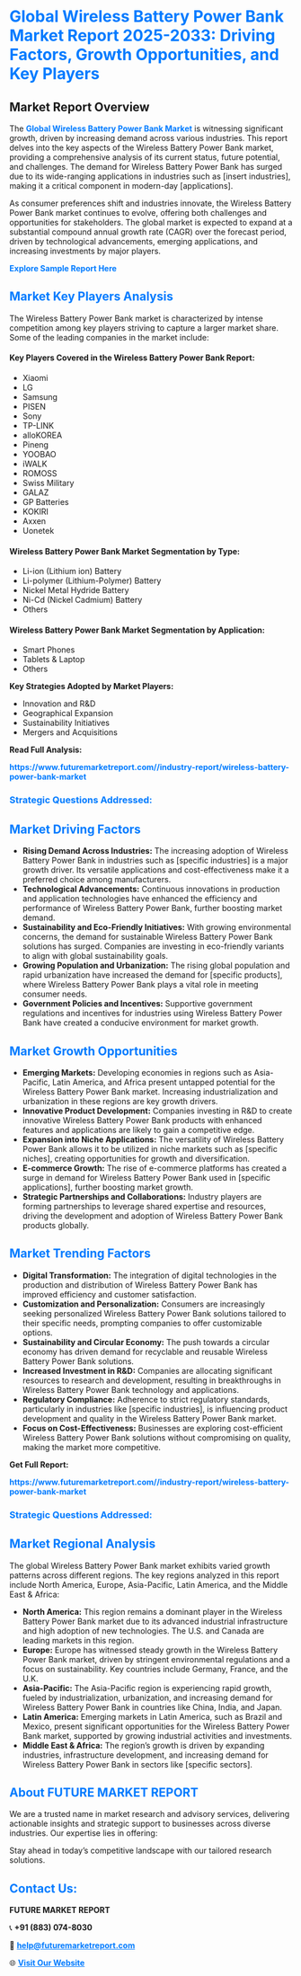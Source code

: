 <h1 style="color: #007BFF;">Global Wireless Battery Power Bank Market Report 2025-2033: Driving Factors, Growth Opportunities, and Key Players</h1>

<section id="overview">
<h2>Market Report Overview</h2>
<p>The <a href="https://www.futuremarketreport.com//industry-report/wireless-battery-power-bank-market" style="color: #007BFF; text-decoration: none;"><strong>Global Wireless Battery Power Bank Market</strong></a> is witnessing significant growth, driven by increasing demand across various industries. This report delves into the key aspects of the Wireless Battery Power Bank market, providing a comprehensive analysis of its current status, future potential, and challenges. The demand for Wireless Battery Power Bank has surged due to its wide-ranging applications in industries such as [insert industries], making it a critical component in modern-day [applications].</p>
<p>As consumer preferences shift and industries innovate, the Wireless Battery Power Bank market continues to evolve, offering both challenges and opportunities for stakeholders. The global market is expected to expand at a substantial compound annual growth rate (CAGR) over the forecast period, driven by technological advancements, emerging applications, and increasing investments by major players.</p>
</section>

<section id="overview">
<p><a href="https://www.futuremarketreport.com//request-sample/reportId=55392" style="color: #007BFF; text-decoration: none;"><strong>Explore Sample Report Here</strong></a></p>
</section>

<section id="key-players">
<h2 style="color: #007BFF;">Market Key Players Analysis</h2>
<p>The Wireless Battery Power Bank market is characterized by intense competition among key players striving to capture a larger market share. Some of the leading companies in the market include:</p>
<h4>Key Players Covered in the Wireless Battery Power Bank Report:</h4>
<ul><li>Xiaomi</li><li>LG</li><li>Samsung</li><li>PISEN</li><li>Sony</li><li>TP-LINK</li><li>alloKOREA</li><li>Pineng</li><li>YOOBAO</li><li>iWALK</li><li>ROMOSS</li><li>Swiss Military</li><li>GALAZ</li><li>GP Batteries</li><li>KOKIRI</li><li>Axxen</li><li>Uonetek</li></ul>
<h4>Wireless Battery Power Bank Market Segmentation by Type:</h4>
<ul><li>Li-ion (Lithium ion) Battery</li><li>Li-polymer (Lithium-Polymer) Battery</li><li>Nickel Metal Hydride Battery</li><li>Ni-Cd (Nickel Cadmium) Battery</li><li>Others</li></ul>

<h4>Wireless Battery Power Bank Market Segmentation by Application:</h4>
<ul><li>Smart Phones</li><li>Tablets &amp; Laptop</li><li>Others</li></ul>
<p><strong>Key Strategies Adopted by Market Players:</strong></p>
<ul>
<li>Innovation and R&D</li>
<li>Geographical Expansion</li>
<li>Sustainability Initiatives</li>
<li>Mergers and Acquisitions</li>
</ul>
</section>

<section>
<p><strong>Read Full Analysis: </strong></p><a href="https://www.futuremarketreport.com//industry-report/wireless-battery-power-bank-market" style="color: #007BFF; text-decoration: none;"><strong>https://www.futuremarketreport.com//industry-report/wireless-battery-power-bank-market</strong></a>
<h3 style="color: #007BFF;">Strategic Questions Addressed:</h3>
</section>

<section id="driving-factors">
<h2 style="color: #007BFF;">Market Driving Factors</h2>
<ul>
<li><strong>Rising Demand Across Industries:</strong> The increasing adoption of Wireless Battery Power Bank in industries such as [specific industries] is a major growth driver. Its versatile applications and cost-effectiveness make it a preferred choice among manufacturers.</li>
<li><strong>Technological Advancements:</strong> Continuous innovations in production and application technologies have enhanced the efficiency and performance of Wireless Battery Power Bank, further boosting market demand.</li>
<li><strong>Sustainability and Eco-Friendly Initiatives:</strong> With growing environmental concerns, the demand for sustainable Wireless Battery Power Bank solutions has surged. Companies are investing in eco-friendly variants to align with global sustainability goals.</li>
<li><strong>Growing Population and Urbanization:</strong> The rising global population and rapid urbanization have increased the demand for [specific products], where Wireless Battery Power Bank plays a vital role in meeting consumer needs.</li>
<li><strong>Government Policies and Incentives:</strong> Supportive government regulations and incentives for industries using Wireless Battery Power Bank have created a conducive environment for market growth.</li>
</ul>
</section>

<section id="growth-opportunities">
<h2 style="color: #007BFF;">Market Growth Opportunities</h2>
<ul>
<li><strong>Emerging Markets:</strong> Developing economies in regions such as Asia-Pacific, Latin America, and Africa present untapped potential for the Wireless Battery Power Bank market. Increasing industrialization and urbanization in these regions are key growth drivers.</li>
<li><strong>Innovative Product Development:</strong> Companies investing in R&D to create innovative Wireless Battery Power Bank products with enhanced features and applications are likely to gain a competitive edge.</li>
<li><strong>Expansion into Niche Applications:</strong> The versatility of Wireless Battery Power Bank allows it to be utilized in niche markets such as [specific niches], creating opportunities for growth and diversification.</li>
<li><strong>E-commerce Growth:</strong> The rise of e-commerce platforms has created a surge in demand for Wireless Battery Power Bank used in [specific applications], further boosting market growth.</li>
<li><strong>Strategic Partnerships and Collaborations:</strong> Industry players are forming partnerships to leverage shared expertise and resources, driving the development and adoption of Wireless Battery Power Bank products globally.</li>
</ul>
</section>

<section id="trending-factors">
<h2 style="color: #007BFF;">Market Trending Factors</h2>
<ul>
<li><strong>Digital Transformation:</strong> The integration of digital technologies in the production and distribution of Wireless Battery Power Bank has improved efficiency and customer satisfaction.</li>
<li><strong>Customization and Personalization:</strong> Consumers are increasingly seeking personalized Wireless Battery Power Bank solutions tailored to their specific needs, prompting companies to offer customizable options.</li>
<li><strong>Sustainability and Circular Economy:</strong> The push towards a circular economy has driven demand for recyclable and reusable Wireless Battery Power Bank solutions.</li>
<li><strong>Increased Investment in R&D:</strong> Companies are allocating significant resources to research and development, resulting in breakthroughs in Wireless Battery Power Bank technology and applications.</li>
<li><strong>Regulatory Compliance:</strong> Adherence to strict regulatory standards, particularly in industries like [specific industries], is influencing product development and quality in the Wireless Battery Power Bank market.</li>
<li><strong>Focus on Cost-Effectiveness:</strong> Businesses are exploring cost-efficient Wireless Battery Power Bank solutions without compromising on quality, making the market more competitive.</li>
</ul>
</section>

<section>
<p><strong>Get Full Report: </strong></p><a href="https://www.futuremarketreport.com//industry-report/wireless-battery-power-bank-market" style="color: #007BFF; text-decoration: none;"><strong>https://www.futuremarketreport.com//industry-report/wireless-battery-power-bank-market</strong></a>
<h3 style="color: #007BFF;">Strategic Questions Addressed:</h3>
</section>


<section id="regional-analysis">
<h2 style="color: #007BFF;">Market Regional Analysis</h2>
<p>The global Wireless Battery Power Bank market exhibits varied growth patterns across different regions. The key regions analyzed in this report include North America, Europe, Asia-Pacific, Latin America, and the Middle East & Africa:</p>
<ul>
<li><strong>North America:</strong> This region remains a dominant player in the Wireless Battery Power Bank market due to its advanced industrial infrastructure and high adoption of new technologies. The U.S. and Canada are leading markets in this region.</li>
<li><strong>Europe:</strong> Europe has witnessed steady growth in the Wireless Battery Power Bank market, driven by stringent environmental regulations and a focus on sustainability. Key countries include Germany, France, and the U.K.</li>
<li><strong>Asia-Pacific:</strong> The Asia-Pacific region is experiencing rapid growth, fueled by industrialization, urbanization, and increasing demand for Wireless Battery Power Bank in countries like China, India, and Japan.</li>
<li><strong>Latin America:</strong> Emerging markets in Latin America, such as Brazil and Mexico, present significant opportunities for the Wireless Battery Power Bank market, supported by growing industrial activities and investments.</li>
<li><strong>Middle East & Africa:</strong> The region’s growth is driven by expanding industries, infrastructure development, and increasing demand for Wireless Battery Power Bank in sectors like [specific sectors].</li>
</ul>
</section>

<footer>
<h2 style="color: #007BFF;">About FUTURE MARKET REPORT</h2>
<p>We are a trusted name in market research and advisory services, delivering actionable insights and strategic support to businesses across diverse industries. Our expertise lies in offering:</p>

<p>Stay ahead in today’s competitive landscape with our tailored research solutions.</p>

<h2 style="color: #007BFF;">Contact Us:</h2>
<p><strong>FUTURE MARKET REPORT</strong></p>
<p>📞 <strong>+91 (883) 074-8030</strong></p>
<p>📧 <strong><a href="mailto:help@futuremarketreport.com" style="color: #007BFF;">help@futuremarketreport.com</a></strong></p>
<p>🌐 <strong><a href="https://www.futuremarketreport.com/" style="color: #007BFF;">Visit Our Website</a></strong></p>
</footer>